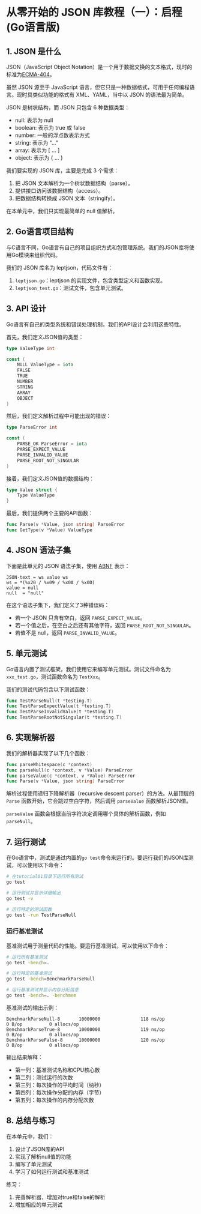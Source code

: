 # 从零开始的 JSON 库教程（一）：启程 (Go语言版)

## 1. JSON 是什么

JSON（JavaScript Object Notation）是一个用于数据交换的文本格式，现时的标准为[ECMA-404](https://www.ecma-international.org/publications/files/ECMA-ST/ECMA-404.pdf)。

虽然 JSON 源至于 JavaScript 语言，但它只是一种数据格式，可用于任何编程语言。现时具类似功能的格式有 XML、YAML，当中以 JSON 的语法最为简单。

JSON 是树状结构，而 JSON 只包含 6 种数据类型：

* null: 表示为 null
* boolean: 表示为 true 或 false
* number: 一般的浮点数表示方式
* string: 表示为 "..."
* array: 表示为 [ ... ]
* object: 表示为 { ... }

我们要实现的 JSON 库，主要是完成 3 个需求：

1. 把 JSON 文本解析为一个树状数据结构（parse）。
2. 提供接口访问该数据结构（access）。
3. 把数据结构转换成 JSON 文本（stringify）。

在本单元中，我们只实现最简单的 null 值解析。

## 2. Go语言项目结构

与C语言不同，Go语言有自己的项目组织方式和包管理系统。我们的JSON库将使用Go模块来组织代码。

我们的 JSON 库名为 leptjson，代码文件有：

1. `leptjson.go`：leptjson 的实现文件，包含类型定义和函数实现。
2. `leptjson_test.go`：测试文件，包含单元测试。

## 3. API 设计

Go语言有自己的类型系统和错误处理机制，我们的API设计会利用这些特性。

首先，我们定义JSON值的类型：

```go
type ValueType int

const (
	NULL ValueType = iota
	FALSE
	TRUE
	NUMBER
	STRING
	ARRAY
	OBJECT
)
```

然后，我们定义解析过程中可能出现的错误：

```go
type ParseError int

const (
	PARSE_OK ParseError = iota
	PARSE_EXPECT_VALUE
	PARSE_INVALID_VALUE
	PARSE_ROOT_NOT_SINGULAR
)
```

接着，我们定义JSON值的数据结构：

```go
type Value struct {
	Type ValueType
}
```

最后，我们提供两个主要的API函数：

```go
func Parse(v *Value, json string) ParseError
func GetType(v *Value) ValueType
```

## 4. JSON 语法子集

下面是此单元的 JSON 语法子集，使用 [ABNF](https://tools.ietf.org/html/rfc5234) 表示：

```
JSON-text = ws value ws
ws = *(%x20 / %x09 / %x0A / %x0D)
value = null 
null  = "null"
```

在这个语法子集下，我们定义了3种错误码：

* 若一个 JSON 只含有空白，返回 `PARSE_EXPECT_VALUE`。
* 若一个值之后，在空白之后还有其他字符，返回 `PARSE_ROOT_NOT_SINGULAR`。
* 若值不是 null，返回 `PARSE_INVALID_VALUE`。

## 5. 单元测试

Go语言内置了测试框架，我们使用它来编写单元测试。测试文件命名为 `xxx_test.go`，测试函数命名为 `TestXxx`。

我们的测试代码包含以下测试函数：

```go
func TestParseNull(t *testing.T)
func TestParseExpectValue(t *testing.T)
func TestParseInvalidValue(t *testing.T)
func TestParseRootNotSingular(t *testing.T)
```

## 6. 实现解析器

我们的解析器实现了以下几个函数：

```go
func parseWhitespace(c *context)
func parseNull(c *context, v *Value) ParseError
func parseValue(c *context, v *Value) ParseError
func Parse(v *Value, json string) ParseError
```

解析过程使用递归下降解析器（recursive descent parser）的方法。从最顶层的 `Parse` 函数开始，它会跳过空白字符，然后调用 `parseValue` 函数解析JSON值。

`parseValue` 函数会根据当前字符决定调用哪个具体的解析函数，例如 `parseNull`。

## 7. 运行测试

在Go语言中，测试是通过内置的`go test`命令来运行的。要运行我们的JSON库测试，可以使用以下命令：

```bash
# 在tutorial01目录下运行所有测试
go test

# 运行测试并显示详细输出
go test -v

# 运行特定的测试函数
go test -run TestParseNull
```

### 运行基准测试

基准测试用于测量代码的性能。要运行基准测试，可以使用以下命令：

```bash
# 运行所有基准测试
go test -bench=.

# 运行特定的基准测试
go test -bench=BenchmarkParseNull

# 运行基准测试并显示内存分配信息
go test -bench=. -benchmem
```

基准测试的输出示例：

```
BenchmarkParseNull-8       10000000               118 ns/op              0 B/op          0 allocs/op
BenchmarkParseTrue-8       10000000               119 ns/op              0 B/op          0 allocs/op
BenchmarkParseFalse-8      10000000               120 ns/op              0 B/op          0 allocs/op
```

输出结果解释：
- 第一列：基准测试名称和CPU核心数
- 第二列：测试运行的次数
- 第三列：每次操作的平均时间（纳秒）
- 第四列：每次操作分配的内存（字节）
- 第五列：每次操作的内存分配次数

## 8. 总结与练习

在本单元中，我们：

1. 设计了JSON库的API
2. 实现了解析null值的功能
3. 编写了单元测试
4. 学习了如何运行测试和基准测试

练习：

1. 完善解析器，增加对true和false的解析
2. 增加相应的单元测试